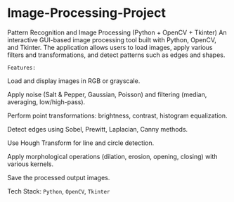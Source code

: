# Image-Processing-Project
Pattern Recognition and Image Processing (Python + OpenCV + Tkinter)
An interactive GUI-based image processing tool built with Python, OpenCV, and Tkinter. The application allows users to load images, apply various filters and transformations, and detect patterns such as edges and shapes.

`Features:`

Load and display images in RGB or grayscale.

Apply noise (Salt & Pepper, Gaussian, Poisson) and filtering (median, averaging, low/high-pass).

Perform point transformations: brightness, contrast, histogram equalization.

Detect edges using Sobel, Prewitt, Laplacian, Canny methods.

Use Hough Transform for line and circle detection.

Apply morphological operations (dilation, erosion, opening, closing) with various kernels.

Save the processed output images.

Tech Stack: `Python`, `OpenCV`, `Tkinter`
